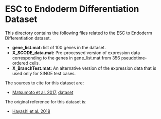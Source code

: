 # ESC to Endoderm Differentiation Dataset
This directory contains the following files related to the ESC to Endoderm Differentiation dataset.

- **gene_list.mat:** list of 100 genes in the dataset.
- **X_SCODE_data.mat:** Pre-processed version of expression data corresponding to the genes in gene_list.mat from 356 pseudotime-ordered cells.
- **X_BranchTest.mat:** An alternative version of the expression data that is used only for SINGE test cases.

The sources to cite for this dataset are:
- [Matsumoto et al. 2017](https://academic.oup.com/bioinformatics/article/33/15/2314/3100331), [dataset](https://github.com/hmatsu1226/SCODE/tree/master/data)

The original reference for this dataset is:
- [Hayashi et al. 2018](https://www.nature.com/articles/s41467-018-02866-0)
